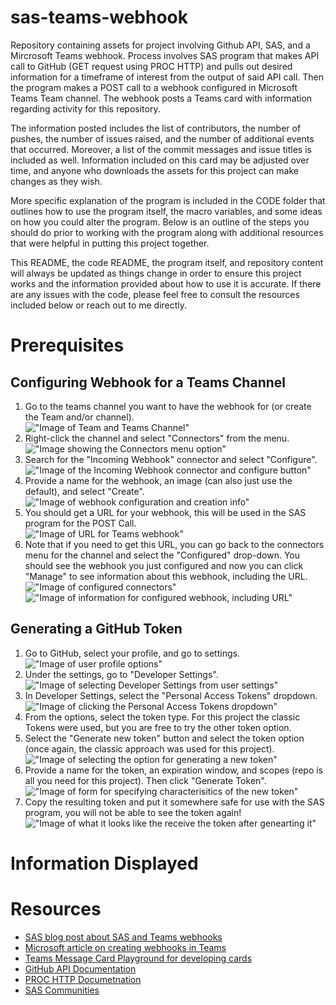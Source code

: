 # sas-teams-webhook
Repository containing assets for project involving Github API, SAS, and a Mircrosoft Teams webhook.
Process involves SAS program that makes API call to GitHub (GET request using PROC  HTTP) and pulls out desired information for a timeframe of interest from the output of said API call. Then the program makes a POST call to a webhook configured in Microsoft Teams Team channel. The webhook posts a Teams card with information regarding activity for this repository.

The information posted includes the list of contributors, the number of pushes, the number of issues raised, and the number of additional events that occurred. Moreover, a list of the commit messages and issue titles is included as well. Information included on this card may be adjusted over time, and anyone who downloads the assets for this project can make changes as they wish.

More specific explanation of the program is included in the CODE folder that outlines how to use the program itself, the macro variables, and some ideas on how you could alter the program. Below is an outline of the steps you should do prior to working with the program along with additional resources that were helpful in putting this project together.

This README, the code README, the program itself, and repository content will always be updated as things change in order to ensure this project works and the information provided about how to use it is accurate. If there are any issues with the code, please feel free to consult the resources included below or reach out to me directly.

# Prerequisites

## Configuring Webhook for a Teams Channel
1. Go to the teams channel you want to have the webhook for (or create the Team and/or channel).  
    !["Image of Team and Teams Channel"](./Images/Teams_Prereq_1.png)
2. Right-click the channel and select "Connectors" from the menu.  
    !["Image showing the Connectors menu option"](./Images/Teams_Prereq_2.png)
4. Search for the "Incoming Webhook" connector and select "Configure".  
    !["Image of the Incoming Webhook connector and configure button"](./Images/Teams_Prereq_3.png)
5. Provide a name for the webhook, an image (can also just use the default), and select "Create".  
    !["Image of webhook configuration and creation info"](./Images/Teams_Prereq_4.png)
6. You should get a URL for your webhook, this will be used in the SAS program for the POST Call.  
    !["Image of URL for Teams webhook"](./Images/Teams_Prereq_5.png)
7. Note that if you need to get this URL, you can go back to the connectors menu for the channel and select the "Configured" drop-down. You should see the webhook you just configured and now you can click "Manage" to see information about this webhook, including the URL.  
    !["Image of configured connectors"](./Images/Teams_Prereq_6a.png)  
    !["Image of information for configured webhook, including URL"](./Images/Teams_Prereq_6b.png)

## Generating a GitHub Token
1. Go to GitHub, select your profile, and go to settings.  
    !["Image of user profile options"](./Images/Token_Prereq_1.png)
2. Under the settings, go to "Developer Settings".  
    !["Image of selecting Developer Settings from user settings"](./Images/Token_Prereq_2.png)
3. In Developer Settings, select the "Personal Access Tokens" dropdown.  
    !["Image of clicking the Personal Access Tokens dropdown"](./Images/Token_Prereq_3.png)
4. From the options, select the token type. For this project the classic Tokens were used, but you are free to try the other token option.
5. Select the "Generate new token" button and select the token option (once again, the classic approach was used for this project).  
    !["Image of selecting the option for generating a new token"](./Images/Token_Prereq_4.png)
6. Provide a name for the token, an expiration window, and scopes (repo is all you need for this project). Then click "Generate Token".  
    !["Image of form for specifying characterisitics of the new token"](./Images/Token_Prereq_5.png)
7. Copy the resulting token and put it somewhere safe for use with the SAS program, you will not be able to see the token again!  
    !["Image of what it looks like the receive the token after genearting it"](./Images/Token_Prereq_6.png)

# Information Displayed


# Resources
- [SAS blog post about SAS and Teams webhooks](https://blogs.sas.com/content/sasdummy/2019/09/05/sas-microsoft-teams/)
- [Microsoft article on creating webhooks in Teams](https://learn.microsoft.com/en-us/microsoftteams/platform/webhooks-and-connectors/how-to/add-incoming-webhook?tabs=dotnet)
- [Teams Message Card Playground for developing cards](https://messagecardplayground.azurewebsites.net)
- [GitHub API Documentation](https://docs.github.com/en/rest?apiVersion=2022-11-28)
- [PROC HTTP Documetnation](https://go.documentation.sas.com/doc/en/pgmsascdc/9.4_3.5/proc/n0t7v16eitluu2n15ffpfeafqszs.htm)
- [SAS Communities](https://communities.sas.com)
